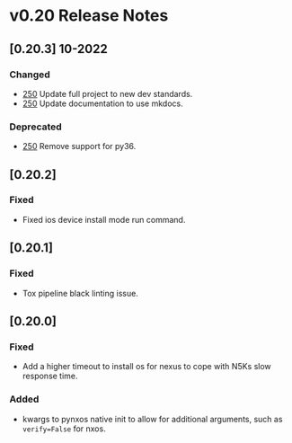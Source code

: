 # v0.20 Release Notes

## [0.20.3] 10-2022

### Changed

- [250](https://github.com/networktocode/pyntc/pull/250) Update full project to new dev standards.
- [250](https://github.com/networktocode/pyntc/pull/250) Update documentation to use mkdocs.

### Deprecated
- [250](https://github.com/networktocode/pyntc/pull/250) Remove support for py36.


## [0.20.2]

### Fixed

- Fixed ios device install mode run command.

## [0.20.1]

### Fixed

- Tox pipeline black linting issue.

## [0.20.0]

### Fixed

- Add a higher timeout to install os for nexus to cope with N5Ks slow response time.

### Added

- kwargs to pynxos native init to allow for additional arguments, such as `verify=False` for nxos.